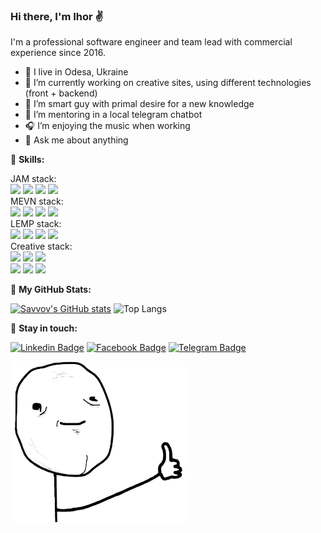### Hi there, I'm Ihor ✌

<p>I'm a professional software engineer and team lead with commercial experience since 2016.</p>

- 🏡 I live in Odesa, Ukraine
- 🔭 I’m currently working on creative sites, using different technologies (front + backend)
- 🌱 I’m smart guy with primal desire for a new knowledge
- 🗿  I’m mentoring in a local telegram chatbot
- 🎧 I’m enjoying the music when working
- 💬 Ask me about anything

🤘 **Skills:**

JAM stack:\
![](https://img.shields.io/badge/HCMS-Forestry.io-informational?style=flat&logo=forestry&logoColor=white&color=57682d)
![](https://img.shields.io/badge/Code-Nuxt.js-informational?style=flat&logo=nuxt.js&logoColor=white&color=57682d)
![](https://img.shields.io/badge/Markup-Jekyll-informational?style=flat&logo=jekyll&logoColor=white&color=57682d)
![](https://img.shields.io/badge/Style-SASS-informational?style=flat&logo=css3&logoColor=white&color=57682d)\
MEVN stack:\
![](https://img.shields.io/badge/Code-Vue.js-informational?style=flat&logo=vue.js&logoColor=white&color=57682d)
![](https://img.shields.io/badge/Code-Node.js-informational?style=flat&logo=Node.js&logoColor=white&color=57682d)
![](https://img.shields.io/badge/Code-Koa.js-informational?style=flat&logo=Koa&logoColor=white&color=57682d)
![](https://img.shields.io/badge/Code-MongoDB-informational?style=flat&logo=MongoDB&logoColor=white&color=57682d)\
LEMP stack:\
![](https://img.shields.io/badge/Code-PHP-informational?style=flat&logo=php&logoColor=white&color=57682d)
![](https://img.shields.io/badge/Server-NGINX-informational?style=flat&logo=nginx&logoColor=white&color=57682d)
![](https://img.shields.io/badge/DB-MySQL-informational?style=flat&logo=mysql&logoColor=white&color=57682d)
![](https://img.shields.io/badge/DB-MariaDB-informational?style=flat&logo=mariadb&logoColor=white&color=57682d)\
Creative stack:\
![](https://img.shields.io/badge/Transitions-JavaScript-informational?style=flat&logo=javascript&logoColor=white&color=57682d)
![](https://img.shields.io/badge/Animations-GSAP-informational?style=flat&logo=greensock&logoColor=white&color=57682d)
![](https://img.shields.io/badge/3D-Three.js-informational?style=flat&logo=Three.js&logoColor=white&color=57682d)\
![](https://img.shields.io/badge/2D-PixiJS-informational?style=flat&logo=pixijs&logoColor=white&color=57682d)
![](https://img.shields.io/badge/SmoothScroll-LocomotiveScroll-informational?style=flat&logo=smoothscroll&logoColor=white&color=57682d)
![](https://img.shields.io/badge/SPA-Swup-informational?style=flat&logo=swup&logoColor=white&color=57682d)

💪 **My GitHub Stats:**

[![Savvov's GitHub stats](https://github-readme-stats.vercel.app/api?username=savvoff&show_icons=true&count_private=true&include_all_commits=true&hide_border=true&theme=merko)](https://github.com/savvoff)
![Top Langs](https://github-readme-stats.vercel.app/api/top-langs/?username=savvoff&layout=compact&hide_border=true&theme=merko)


🤙 **Stay in touch:**

[![Linkedin Badge](https://img.shields.io/badge/-LinkedIn-0e76a8?style=flat-square&logo=Linkedin&logoColor=white)](https://linkedin.com/in/savvoff)
[![Facebook Badge](https://img.shields.io/badge/-Facebook-4267b2?style=flat-square&logo=Facebook&logoColor=white)](http://fb.me/savvoff)
[![Telegram Badge](https://img.shields.io/badge/-Telegram-229ed9?style=flat-square&logo=Telegram&logoColor=white)](http://t.me/savvoff)

<img src="./img/thumb-up.png" width="280" alt="Thumb Up">